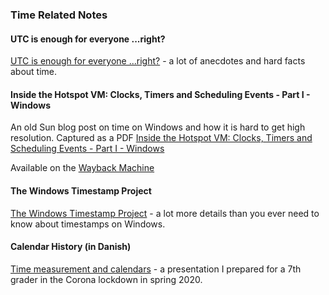 ### Time Related Notes

#### UTC is enough for everyone ...right?

[UTC is enough for everyone ...right?](https://zachholman.com/talk/utc-is-enough-for-everyone-right) - a lot of anecdotes and hard facts about time.

#### Inside the Hotspot VM: Clocks, Timers and Scheduling Events - Part I - Windows

An old Sun blog post on time on Windows and how it is hard to get high resolution. Captured as a PDF [Inside the Hotspot VM: Clocks, Timers and Scheduling Events - Part I - Windows](./inside-the-hotspot-vm.pdf)

Available on the [Wayback Machine](https://web.archive.org/web/20160308031939/https://blogs.oracle.com/dholmes/entry/inside_the_hotspot_vm_clocks)

#### The Windows Timestamp Project

[The Windows Timestamp Project](http://www.windowstimestamp.com/) - a lot more details than you ever need to know about timestamps on Windows.

#### Calendar History (in Danish)

[Time measurement and calendars](https://morten-andersen.github.io/book-notes/corona/kalender/kalender.pdf) - a presentation I prepared for a 7th grader in the Corona lockdown in spring 2020.
